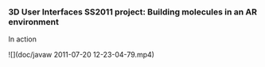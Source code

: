 ### 3D User Interfaces SS2011 project: Building molecules in an AR environment

In action

![](doc/javaw 2011-07-20 12-23-04-79.mp4)